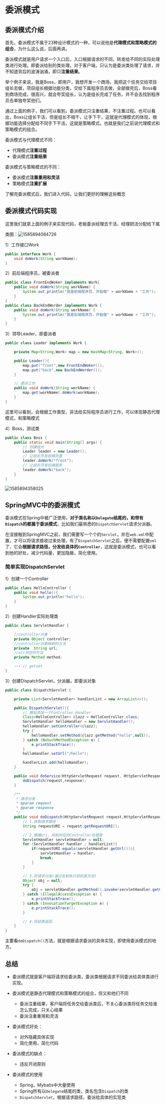 # 委派模式

## 委派模式介绍

首先，委派模式不属于23种设计模式的一种，可以说他是**代理模式和策略模式的组合**，为什么这么说，后面再讲。

委派模式就是用户请求一个入口后，入口根据请求的不同，转发给不同的实际处理类进行处理。即委派给别的类处理。对于客户端，只认为是委派类处理了请求，并不知道背后的波涛汹涌，即只**注重结果**。

举个例子来说，我是Boss，即用户，我想开发一个商场，我把这个任务交给项目组长去做，项目组长根据功能分类，交给下属程序员去做，全部做完后，Boss看到商场完成，很高兴，就会夸奖组长，认为是组长完成了任务，并不会去找到程序员去单独夸奖他们。

通过上面的例子，我们可以看到，委派模式只注重结果，不注重过程。也可以看出，Boss让组长干活，但是组长不相干，让手下干，这就是代理模式的体现，根据功能选择分配给不同手下干活，这就是策略模式。也就是我们之前说代理模式和策略模式的组合。

委派模式与代理模式不同：

- 代理模式**注重过程**
- 委派模式**注重结果**

委派模式与策略模式的不同：

- 委派模式**注重重用和灵活**
- 策略模式**注重扩展**

了解完委派模式后，我们进入代码，让我们更好的理解这些概念

## 委派模式代码实现

这里我们就拿上面的例子来实现代码，老板委派经理去干活，经理把活分配给下属

类图：![1585894084726](image/1585894084726.png)

1）工作接口Work

```java
public interface Work {
    void doWork(String workName);
}
```

2）前后端程序员，被委派者

```java
public class FrontEndWoker implements Work{
    public void doWork(String workName) {
        System.out.println("我是前端程序员，开始做" + workName + "工作");
    }
}
public class BackEndWorder implements Work {
    public void doWork(String workName) {
        System.out.println("我是后端程序员，开始做" + workName + "工作");
    }
}
```

3）领导Leader，即委派者

```java
public class Leader implements Work {

    private Map<String,Work> map = new HashMap<String, Work>();

    public Leader(){
        map.put("front",new FrontEndWoker());
        map.put("back",new BackEndWorder());
    }

    // 委派工作
    public void doWork(String workName) {
        map.get(workName).doWork(workName);
    }
}
```

这里可以看到，会根据工作类型，非法给实际程序员进行工作，可以体现静态代理模式，和策略模式

4）Boss，测试类

```java
public class Boss {
    public static void main(String[] args) {
        // 创建组长
        Leader leader = new Leader();
        // 让组长开发前端页面
        leader.doWork("front");
        // 让组长开发后端服务
        leader.doWork("back");
    }
}
```

![1585894358025](image/1585894358025.png)

## SpringMVC中的委派模式

委派模式在Spring中被广泛使用，**对于类名称以`Delegate`结尾的，和带有`Dispatch`的都属于委派模式**，比如我们最熟悉的`DispatchServlet`请求分派器。

在没接触到SpringMVC之前，我们需要写一个个的`Servlet`，并在`web.xml`中配置，才可以将请求接收过来处理，有了`DispatchServlet`之后，便不需要配置`xml`了，它会**根据请求路径，分发给具体的`Controller`**，这就是委派模式，也可以看到他的好处，减少代码量，更加隐蔽，简化使用。

### 简单实现DispatchServlet

1）创建一个Controller

```java
public class HelloController {
    public void hello(){
        System.out.println("hello");
    }
}
```

2）创建Handler实际处理类

```java
public class ServletHandler {

    //controller对象
    private Object controller;
    //controller对象映射的方法
    private  String url;
    //ulr对应的方法
    private Method method;

    ··· // getset
}
```

3）创建DispatchServlet，分派器，即委派对象

```java
public class DispatchServlet {

    private List<ServletHandler> handlerList = new ArrayList<>();

    public DispatchServlet(){
        // 模拟添加一个Controller Handler
        Class<HelloController> clazz = HelloController.class;
        ServletHandler helloHandler = new ServletHandler();
        helloHandler.setController(clazz);
        try {
            helloHandler.setMethod(clazz.getMethod("hello",null));
        } catch (NoSuchMethodException e) {
            e.printStackTrace();
        }
        helloHandler.setUrl("/hello");

        handlerList.add(helloHandler);
    }

    public void doService(HttpServletRequest request, HttpServletResponse response){
        doDispatch(request,response);
    }

    /**
     * 请求分发
     * @param request
     * @param response
     */
    public void doDispatch(HttpServletRequest request,HttpServletResponse response){
        // 1.获取请求路径
        String requestURI = request.getRequestURI();

        // 2.根据uri，找到对应的Controller处理类
        ServletHandler servletHandler = null;
        for (ServletHandler handler : handlerList){
            if(requestURI.equals(servletHandler.getUrl())){
                servletHandler = handler;
                break;
            }
        }

        // 3.将请求分发(通过反射执行目标类方法)
        Object obj = null;
        try {
            obj = servletHandler.getMethod().invoke(servletHandler.getController(), null);
        } catch (IllegalAccessException e) {
            e.printStackTrace();
        } catch (InvocationTargetException e) {
            e.printStackTrace();
        }

        // 4.将结果返回
    }
}
```

主要看`doDispatch()`方法，就是根据请求委派的具体实现，即使用委派模式的地方。



## 总结

- 委派模式就是客户端将请求给委派类，委派类根据请求不同委派给具体类进行实现。

- 委派模式是静态代理模式和策略模式的组合，但又和他们不同
  - 委派注重结果，客户端将任务交给委派类后，不关心委派类将任务交给谁怎么完成，只关心结果
  - 委派注重重用和灵活
- 委派模式好处：
  - 对外隐藏具体实现
  - 简化使用，简化代码

- 委派模式的缺点：
  - 违反开闭原则
- 委派模式的使用
  - Spring，Mybatis中大量使用
  - Spring所有以`Delegate`结尾的类，类名包含`Dispatch`的类
  - `DispatchServlet`，根据请求路径，委派给具体的实现类